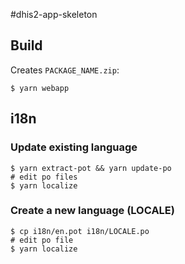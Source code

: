 #dhis2-app-skeleton

## Build

Creates `PACKAGE_NAME.zip`:

```
$ yarn webapp
```

## i18n

### Update existing language

```
$ yarn extract-pot && yarn update-po
# edit po files
$ yarn localize
```

### Create a new language (LOCALE)

```
$ cp i18n/en.pot i18n/LOCALE.po
# edit po file
$ yarn localize
```
